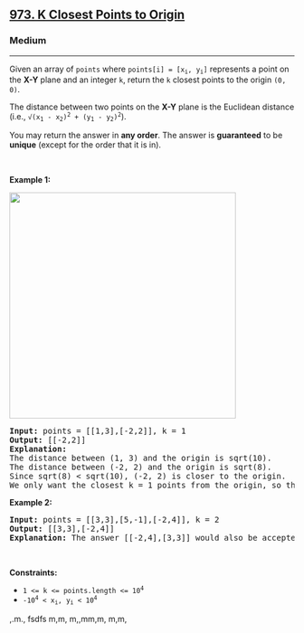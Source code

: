 <h2><a href="https://leetcode.com/problems/k-closest-points-to-origin/">973. K Closest Points to Origin</a></h2><h3>Medium</h3><hr><div><p>Given an array of <code>points</code> where <code>points[i] = [x<sub>i</sub>, y<sub>i</sub>]</code> represents a point on the <strong>X-Y</strong> plane and an integer <code>k</code>, return the <code>k</code> closest points to the origin <code>(0, 0)</code>.</p>

<p>The distance between two points on the <strong>X-Y</strong> plane is the Euclidean distance (i.e., <code>√(x<sub>1</sub> - x<sub>2</sub>)<sup>2</sup> + (y<sub>1</sub> - y<sub>2</sub>)<sup>2</sup></code>).</p>

<p>You may return the answer in <strong>any order</strong>. The answer is <strong>guaranteed</strong> to be <strong>unique</strong> (except for the order that it is in).</p>

<p>&nbsp;</p>
<p><strong>Example 1:</strong></p>
<img alt="" src="https://assets.leetcode.com/uploads/2021/03/03/closestplane1.jpg" style="width: 400px; height: 400px;">
<pre><strong>Input:</strong> points = [[1,3],[-2,2]], k = 1
<strong>Output:</strong> [[-2,2]]
<strong>Explanation:</strong>
The distance between (1, 3) and the origin is sqrt(10).
The distance between (-2, 2) and the origin is sqrt(8).
Since sqrt(8) &lt; sqrt(10), (-2, 2) is closer to the origin.
We only want the closest k = 1 points from the origin, so the answer is just [[-2,2]].
</pre>

<p><strong>Example 2:</strong></p>

<pre><strong>Input:</strong> points = [[3,3],[5,-1],[-2,4]], k = 2
<strong>Output:</strong> [[3,3],[-2,4]]
<strong>Explanation:</strong> The answer [[-2,4],[3,3]] would also be accepted.
</pre>

<p>&nbsp;</p>
<p><strong>Constraints:</strong></p>

<ul>
	<li><code>1 &lt;= k &lt;= points.length &lt;= 10<sup>4</sup></code></li>
	<li><code>-10<sup>4</sup> &lt; x<sub>i</sub>, y<sub>i</sub> &lt; 10<sup>4</sup></code></li>
</ul>
</div>







,.m.,
fsdfs
m,m,
m,,mm,m,
m,m,
